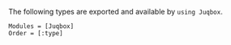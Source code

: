 The following types are exported and available by `using Juqbox`.
```@autodocs
Modules = [Juqbox]
Order = [:type]
```
